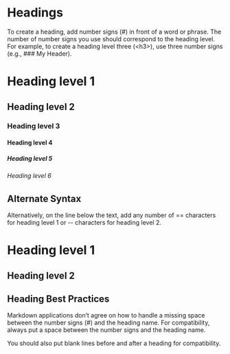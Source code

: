 # Headings
To create a heading, add number signs (#) in front of a word or phrase. The number of number signs you use should correspond to the heading level. For example, to create a heading level three (\<h3\>), use three number signs (e.g., ### My Header).

# Heading level 1
## Heading level 2
### Heading level 3
#### Heading level 4
##### Heading level 5
###### Heading level 6

## Alternate Syntax
Alternatively, on the line below the text, add any number of == characters for heading level 1 or -- characters for heading level 2.

Heading level 1
===============

Heading level 2
---------------

## Heading Best Practices
Markdown applications don’t agree on how to handle a missing space between the number signs (#) and the heading name. For compatibility, always put a space between the number signs and the heading name.

You should also put blank lines before and after a heading for compatibility.

